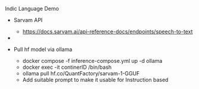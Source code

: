 Indic Language Demo

- Sarvam API
    - https://docs.sarvam.ai/api-reference-docs/endpoints/speech-to-text

- 
- Pull hf model via ollama
    - docker compose -f inference-compose.yml up -d ollama
    -   docker exec -it continerID /bin/bash
    - ollama pull hf.co/QuantFactory/sarvam-1-GGUF
    - Add suitable prompt to make it usable for Instruction based